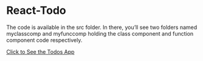 # React-Todo

The code is available in the src folder.
In there, you’ll see two folders named myclasscomp and myfunccomp holding the class component and function component code respectively.

[Click to See the Todos App](https://gouthamreddy77.github.io/React-Todo/)
